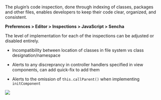 The plugin’s code inspection, done through indexing of classes, packages and other files, enables developers to keep their code clear, organized, and consistent. 

**Preferences > Editor > Inspections > JavaScript > Sencha**

The level of implementation for each of the inspections can be adjusted or disabled entirely.

- Incompatibility between location of classes in file system vs class designation/namespace

- Alerts to any discreprancy in controller handlers specified in view components, can add quick-fix to add them

- Alerts to the omission of `this.callParent()` when implementing `initComponent`

<img src="resources/images/plugin/inspections.jpg"/>